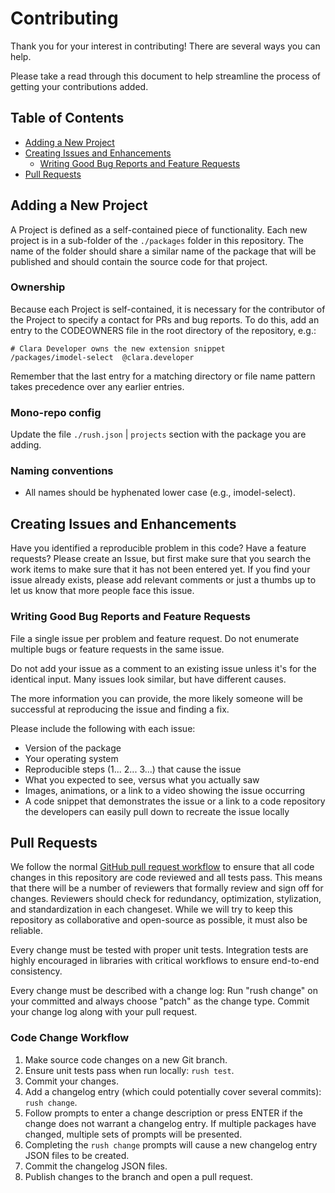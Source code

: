 # Contributing

Thank you for your interest in contributing! There are several ways you can help.

Please take a read through this document to help streamline the process of getting your contributions added.

## Table of Contents

- [Adding a New Project](#adding-a-new-project)
- [Creating Issues and Enhancements](#creating-issues-and-enhancements)
  - [Writing Good Bug Reports and Feature Requests](#writing-good-bug-reports-and-feature-requests)
- [Pull Requests](#pull-requests)

## Adding a New Project

A Project is defined as a self-contained piece of functionality. Each new project is in a sub-folder of the `./packages` folder in this repository. The name of the folder should share a similar name of the package that will be published and should contain the source code for that project.

### Ownership

Because each Project is self-contained, it is necessary for the contributor of the Project to specify a contact for PRs and bug reports. To do this, add an entry to the CODEOWNERS file in the root directory of the repository, e.g.:

    # Clara Developer owns the new extension snippet
    /packages/imodel-select  @clara.developer

Remember that the last entry for a matching directory or file name pattern takes precedence over any earlier entries.

### Mono-repo config

Update the file `./rush.json` | `projects` section with the package you are adding.

### Naming conventions

- All names should be hyphenated lower case (e.g., imodel-select).

## Creating Issues and Enhancements

Have you identified a reproducible problem in this code? Have a feature requests? Please create an Issue, but first make sure that you search the work items to make sure that it has not been entered yet. If you find your issue already exists, please add relevant comments or just a thumbs up to let us know that more people face this issue.

### Writing Good Bug Reports and Feature Requests

File a single issue per problem and feature request. Do not enumerate multiple bugs or feature requests in the same issue.

Do not add your issue as a comment to an existing issue unless it's for the identical input. Many issues look similar, but have different causes.

The more information you can provide, the more likely someone will be successful at reproducing the issue and finding a fix.

Please include the following with each issue:

- Version of the package
- Your operating system
- Reproducible steps (1... 2... 3...) that cause the issue
- What you expected to see, versus what you actually saw
- Images, animations, or a link to a video showing the issue occurring
- A code snippet that demonstrates the issue or a link to a code repository the developers can easily pull down to recreate the issue locally

## Pull Requests

We follow the normal [GitHub pull request workflow](https://help.github.com/en/github/collaborating-with-issues-and-pull-requests/creating-a-pull-request) to ensure that all code changes in this repository are code reviewed and all tests pass. This means that there will be a number of reviewers that formally review and sign off for changes. Reviewers should check for redundancy, optimization, stylization, and standardization in each changeset. While we will try to keep this repository as collaborative and open-source as possible, it must also be reliable.

Every change must be tested with proper unit tests. Integration tests are highly encouraged in libraries with critical workflows to ensure end-to-end consistency.

Every change must be described with a change log: Run "rush change" on your committed and always choose "patch" as the change type. Commit your change log along with your pull request.

### Code Change Workflow

1. Make source code changes on a new Git branch.
2. Ensure unit tests pass when run locally: `rush test`.
3. Commit your changes.
4. Add a changelog entry (which could potentially cover several commits): `rush change`.
5. Follow prompts to enter a change description or press ENTER if the change does not warrant a changelog entry. If multiple packages have changed, multiple sets of prompts will be presented.
6. Completing the `rush change` prompts will cause a new changelog entry JSON files to be created.
7. Commit the changelog JSON files.
8. Publish changes to the branch and open a pull request.
